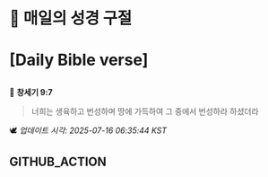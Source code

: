 # 🙏 매일의 성경 구절
# [Daily Bible verse]
##
<!-- START_BIBLE_VERSE -->
📖 **창세기 9:7**
> 너희는 생육하고 번성하며 땅에 가득하여 그 중에서 번성하라 하셨더라

🕊️ _업데이트 시각: 2025-07-16 06:35:44 KST_
  <!-- END_BIBLE_VERSE -->
## GITHUB_ACTION
